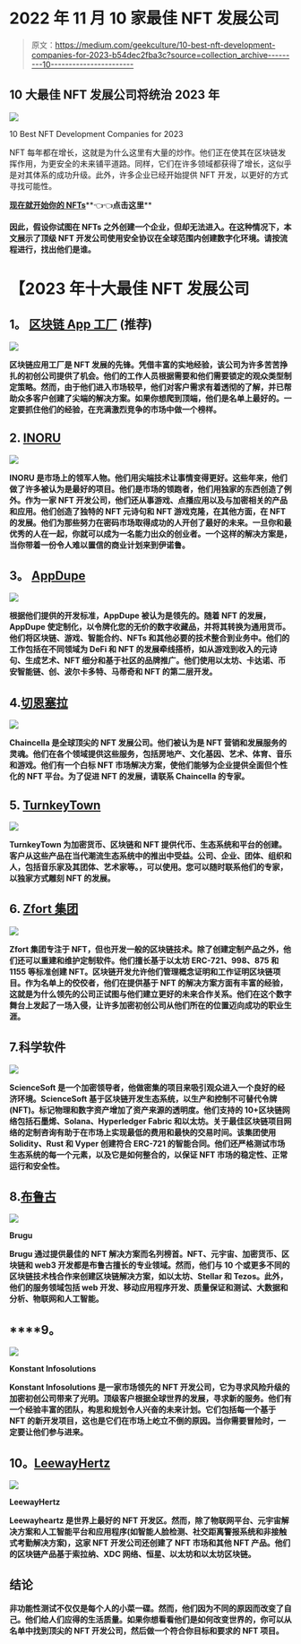# 2022 年 11 月 10 家最佳 NFT 发展公司

> 原文：<https://medium.com/geekculture/10-best-nft-development-companies-for-2023-b54dec2fba3c?source=collection_archive---------10----------------------->

## 10 大最佳 NFT 发展公司将统治 2023 年

![](img/400eb5dd713d6bf5c18c00256ed2a89e.png)

10 Best NFT Development Companies for 2023

NFT 每年都在增长，这就是为什么这里有大量的炒作。他们正在使其在区块链发挥作用，为更安全的未来铺平道路。同样，它们在许多领域都获得了增长，这似乎是对其体系的成功升级。此外，许多企业已经开始提供 NFT 开发，以更好的方式寻找可能性。

[**现在就开始你的 NFTs**](https://www.blockchainappfactory.com/nft-development-services?utm_source=Medium+GC&utm_medium=20/10/22&utm_campaign=senpagapandian)**👈👈**点击这里****

**因此，假设你试图在 NFTs 之外创建一个企业，但却无法进入。在这种情况下，本文展示了顶级 NFT 开发公司使用安全协议在全球范围内创建数字化环境。请按流程进行，找出他们是谁。**

# **【2023 年十大最佳 NFT 发展公司**

## ****1。** [**区块链 App 工厂**](https://bit.ly/3MJ0jMI) **(推荐)****

**![](img/f006f6476b780227e66e193f72ff4b18.png)**

**区块链应用工厂是 NFT 发展的先锋。凭借丰富的实地经验，该公司为许多苦苦挣扎的初创公司提供了机会。他们的工作人员根据需要和他们需要锁定的观众类型制定策略。然而，由于他们进入市场较早，他们对客户需求有着透彻的了解，并已帮助众多客户创建了尖端的解决方案。如果你想爬到顶端，他们是名单上最好的。一定要抓住他们的经验，在充满激烈竞争的市场中做一个榜样。**

## **2. [**INORU**](https://bit.ly/3Dd51zd)**

**![](img/87ab4f02a1b6622a26a312e6072ec688.png)**

**INORU 是市场上的领军人物。他们用尖端技术让事情变得更好。这些年来，他们做了许多被认为是最好的项目。他们是市场的领跑者，他们用独家的东西创造了例外。作为一家 NFT 开发公司，他们还从事游戏、点播应用以及与加密相关的产品和应用。他们创造了独特的 NFT 元诗句和 NFT 游戏克隆，在其他方面，在 NFT 的发展。他们为那些努力在密码市场取得成功的人开创了最好的未来。一旦你和最优秀的人在一起，你就可以成为一名能力出众的创业者。一个这样的解决方案是，当你带着一份令人难以置信的商业计划来到伊诺鲁。**

## ****3。** [**AppDupe**](https://bit.ly/3eP3iXd)**

**![](img/d147e2b3a151e56f77a58559837c16b7.png)**

**根据他们提供的开发标准，AppDupe 被认为是领先的。随着 NFT 的发展，AppDupe 使定制化，以令牌化您的无价的数字收藏品，并将其转换为通用货币。他们将区块链、游戏、智能合约、NFTs 和其他必要的技术整合到业务中。他们的工作包括在不同领域为 DeFi 和 NFT 的发展牵线搭桥，如从游戏到收入的元诗句、生成艺术、NFT 细分和基于社区的品牌推广。他们使用以太坊、卡达诺、币安智能链、创、波尔卡多特、马蒂奇和 NFT 的第二层开发。**

## **4.[切恩塞拉](https://bit.ly/3yZ4EFN)**

**![](img/7402716d5024b6bdf02b78b3759ec668.png)**

**Chaincella 是全球顶尖的 NFT 发展公司。他们被认为是 NFT 营销和发展服务的灵魂。他们在各个领域提供这些服务，包括房地产、文化基因、艺术、体育、音乐和游戏。他们有一个白标 NFT 市场解决方案，使他们能够为企业提供全面但个性化的 NFT 平台。为了促进 NFT 的发展，请联系 Chaincella 的专家。**

## **5. [TurnkeyTown](https://bit.ly/3eFxtjS)**

**![](img/f705eb3d3e31edf3a8fd9e6878b1bb15.png)**

**TurnkeyTown 为加密货币、区块链和 NFT 提供代币、生态系统和平台的创建。客户从这些产品在当代潮流生态系统中的推出中受益。公司、企业、团体、组织和人，包括音乐家及其团体、艺术家等。，可以使用。您可以随时联系他们的专家，以独家方式雕刻 NFT 的发展。**

## **6. [Zfort 集团](https://bit.ly/3VJaBk4)**

**![](img/607cccaf7e248ba712f3342fde767ce0.png)**

**Zfort 集团专注于 NFT，但也开发一般的区块链技术。除了创建定制产品之外，他们还可以重建和维护定制软件。他们擅长基于以太坊 ERC-721、998、875 和 1155 等标准创建 NFT。区块链开发允许他们管理概念证明和工作证明区块链项目。作为名单上的佼佼者，他们在提供基于 NFT 的解决方案方面有丰富的经验，这就是为什么领先的公司正试图与他们建立更好的未来合作关系。他们在这个数字舞台上发起了一场入侵，让许多加密初创公司从他们所在的位置迈向成功的职业生涯。**

## **7.科学软件**

**![](img/baa6dc6fd28c6e89eb39a98d69980cb8.png)**

**ScienceSoft 是一个加密领导者，他做密集的项目来吸引观众进入一个良好的经济环境。ScienceSoft 基于区块链开发生态系统，以生产和控制不可替代令牌(NFT)。标记物理和数字资产增加了资产来源的透明度。他们支持的 10+区块链网络包括石墨烯、Solana、Hyperledger Fabric 和以太坊。关于最佳区块链项目网络的定制咨询有助于在市场上实现最低的费用和最快的交易时间。该集团使用 Solidity、Rust 和 Vyper 创建符合 ERC-721 的智能合同。他们还严格测试市场生态系统的每一个元素，以及它是如何整合的，以保证 NFT 市场的稳定性、正常运行和安全性。**

## **8.[布鲁古](https://bit.ly/3scunXI)**

**![](img/30e6471804311a29f5808eadc12c50d8.png)**

**Brugu**

**Brugu 通过提供最佳的 NFT 解决方案而名列榜首。NFT、元宇宙、加密货币、区块链和 web3 开发都是布鲁古擅长的专业领域。然而，他们与 10 个或更多不同的区块链技术栈合作来创建区块链解决方案，如以太坊、Stellar 和 Tezos。此外，他们的服务领域包括 web 开发、移动应用程序开发、质量保证和测试、大数据和分析、物联网和人工智能。**

## ****9。**[](https://bit.ly/3eSqVhA)**

****![](img/3137f8ca11f301dce028fd76fa3a3474.png)****

****Konstant Infosolutions****

****Konstant Infosolutions 是一家市场领先的 NFT 开发公司，它为寻求风险升级的加密初创公司带来了光明。顶级客户根据全球世界的发展，寻求新的服务。他们有一个经验丰富的团队，构思和规划令人兴奋的未来计划。它们包括每一个基于 NFT 的新开发项目，这也是它们在市场上屹立不倒的原因。当你需要冒险时，一定要让他们参与进来。****

## ******10。**[**LeewayHertz**](https://bit.ly/3TfrDon)****

****![](img/ff61a3e4a863c6201062198bf3b484ad.png)****

****LeewayHertz****

****Leewayheartz 是世界上最好的 NFT 开发区。然而，除了物联网平台、元宇宙解决方案和人工智能平台和应用程序(如智能人脸检测、社交距离警报系统和非接触式考勤解决方案)，这家 NFT 开发公司还创建了 NFT 市场和其他 NFT 产品。他们的区块链产品基于索拉纳、XDC 网络、恒星、以太坊和以太坊区块链。****

## ******结论******

****非功能性测试不仅仅是每个人的小菜一碟。然而，他们因为不同的原因而改变了自己。他们给人们应得的生活质量。如果你想看看他们是如何改变世界的，你可以从名单中找到顶尖的 NFT 开发公司，然后做一个符合你目标和要求的 NFT 项目。****